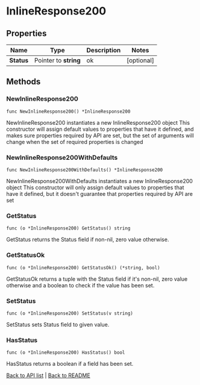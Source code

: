# InlineResponse200

## Properties

Name | Type | Description | Notes
------------ | ------------- | ------------- | -------------
**Status** | Pointer to **string** | ok | [optional] 

## Methods

### NewInlineResponse200

`func NewInlineResponse200() *InlineResponse200`

NewInlineResponse200 instantiates a new InlineResponse200 object
This constructor will assign default values to properties that have it defined,
and makes sure properties required by API are set, but the set of arguments
will change when the set of required properties is changed

### NewInlineResponse200WithDefaults

`func NewInlineResponse200WithDefaults() *InlineResponse200`

NewInlineResponse200WithDefaults instantiates a new InlineResponse200 object
This constructor will only assign default values to properties that have it defined,
but it doesn't guarantee that properties required by API are set

### GetStatus

`func (o *InlineResponse200) GetStatus() string`

GetStatus returns the Status field if non-nil, zero value otherwise.

### GetStatusOk

`func (o *InlineResponse200) GetStatusOk() (*string, bool)`

GetStatusOk returns a tuple with the Status field if it's non-nil, zero value otherwise
and a boolean to check if the value has been set.

### SetStatus

`func (o *InlineResponse200) SetStatus(v string)`

SetStatus sets Status field to given value.

### HasStatus

`func (o *InlineResponse200) HasStatus() bool`

HasStatus returns a boolean if a field has been set.


[Back to API list](../README.md#documentation-for-api-endpoints) | [Back to README](../README.md)


